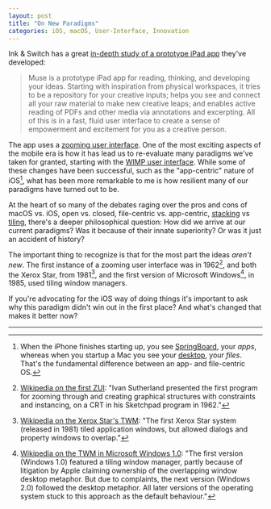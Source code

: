 ```yaml
---
layout: post
title: "On New Paradigms"
categories: iOS, macOS, User-Interface, Innovation
---
```


Ink & Switch has a great [in-depth study of a prototype iPad app](https://www.inkandswitch.com/muse-studio-for-ideas.html) they've developed:

> Muse is a prototype iPad app for reading, thinking, and developing your ideas. Starting with inspiration from physical workspaces, it tries to be a repository for your creative inputs; helps you see and connect all your raw material to make new creative leaps; and enables active reading of PDFs and other media via annotations and excerpting. All of this is in a fast, fluid user interface to create a sense of empowerment and excitement for you as a creative person.

The app uses a [zooming user interface](https://en.wikipedia.org/wiki/Zooming_user_interface). One of the most exciting aspects of the mobile era is how it has lead us to re-evaluate many paradigms we've taken for granted, starting with the [WIMP user interface](https://en.wikipedia.org/wiki/WIMP_(computing)). While some of these changes have been successful, such as the "app-centric" nature of iOS[^appcentricos], what has been more remarkable to me is how resilient many of our paradigms have turned out to be.

At the heart of so many of the debates raging over the pros and cons of macOS vs. iOS, open vs. closed, file-centric vs. app-centric, [stacking](https://en.wikipedia.org/wiki/Stacking_window_manager) vs [tiling](https://en.wikipedia.org/wiki/Tiling_window_manager), there's a deeper philosophical question: How did we arrive at our current paradigms? Was it because of their innate superiority? Or was it just an accident of history?

The important thing to recognize is that for the most part the ideas *aren't new*. The first instance of a zooming user interface was in 1962[^firstzui], and both the Xerox Star, from 1981[^twmxeroxstar], and the first version of Microsoft Windows[^mswtwm], in 1985, used tiling window managers.

If you're advocating for the iOS way of doing things it's important to ask why this paradigm didn't win out in the first place? And what's changed that makes it better now?

* * *

[^appcentricos]: When the iPhone finishes starting up, you see [SpringBoard](https://en.wikipedia.org/wiki/SpringBoard), your *apps*, whereas when you startup a Mac you see your [desktop](https://en.wikipedia.org/wiki/Desktop_metaphor), your *files*. That's the fundamental difference between an app- and file-centric OS.

[^firstzui]: [Wikipedia on the first ZUI](https://en.wikipedia.org/wiki/Zooming_user_interface#History): "Ivan Sutherland presented the first program for zooming through and creating graphical structures with constraints and instancing, on a CRT in his Sketchpad program in 1962."

[^twmxeroxstar]: [Wikipedia on the Xerox Star's TWM](https://en.wikipedia.org/wiki/Tiling_window_manager#Xerox_PARC): "The first Xerox Star system (released in 1981) tiled application windows, but allowed dialogs and property windows to overlap."

[^mswtwm]: [Wikipedia on the TWM in Microsoft Windows 1.0](https://en.wikipedia.org/wiki/Tiling_window_manager#History_2): "The first version (Windows 1.0) featured a tiling window manager, partly because of litigation by Apple claiming ownership of the overlapping window desktop metaphor. But due to complaints, the next version (Windows 2.0) followed the desktop metaphor. All later versions of the operating system stuck to this approach as the default behaviour."
